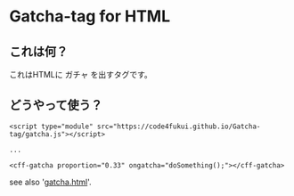 # Gatcha-tag for HTML

## これは何？

これはHTMLに ガチャ を出すタグです。

## どうやって使う？

```
<script type="module" src="https://code4fukui.github.io/Gatcha-tag/gatcha.js"></script>

...

<cff-gatcha proportion="0.33" ongatcha="doSomething();"></cff-gatcha>
```

see also '[gatcha.html](https://code4fukui.github.io/Gatcha-tag/gatcha.html)'.
